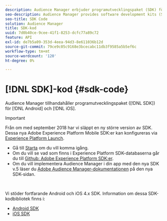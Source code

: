 ```yaml
---
description: Audience Manager erbjuder programutvecklingspaket (SDK) för Android och iOS.
seo-description: Audience Manager provides software development kits (SDKs) for Android and iOS.
seo-title: SDK Code
solution: Audience Manager
title: SDK-kod
uuid: 7d0b40ce-9cee-41f1-8253-dcfc77a89c72
feature: API
exl-id: de7b5a09-353d-4eea-94d3-8e611036b12d
source-git-commit: 79ce9c05c9168e3bcecabc11db3f9585a5b5ef6c
workflow-type: tm+mt
source-wordcount: '120'
ht-degree: 0%

---
```


# [!DNL SDK]-kod {#sdk-code}

Audience Manager tillhandahåller programutvecklingspaket ([!DNL SDK]) för [!DNL Android] och [!DNL iOS].

>[!IMPORTANT]
>
>Från om med september 2018 har vi släppt en ny större version av SDK. Dessa nya Adobe Experience Platform Mobile SDK:er kan konfigureras via [Experience Platform Launch](https://www.adobe.com/experience-platform/launch.html).

* Gå till [Starta](https://launch.adobe.com/) om du vill komma igång.
* Om du vill se vad som finns i Experience Platform SDK-databaserna går du till [Github: Adobe Experience Platform SDK:er](https://github.com/Adobe-Marketing-Cloud/acp-sdks).
* Om du vill implementera Audience Manager i din app med den nya SDK v.5 läser du [Adobe Audience Manager-dokumentationen](https://experienceleague.adobe.com/docs/experience-platform/destinations/catalog/data-management/aam-dil-extension.html?lang=en) på den nya SDK-sidan.

<br>

Vi stöder fortfarande Android och iOS 4.x SDK. Information om dessa SDK-kodbibliotek finns i:

* [Android SDK](https://experienceleague.adobe.com/docs/mobile-services/android/overview.html)
* [iOS SDK](https://experienceleague.adobe.com/docs/mobile-services/ios/overview.html)
